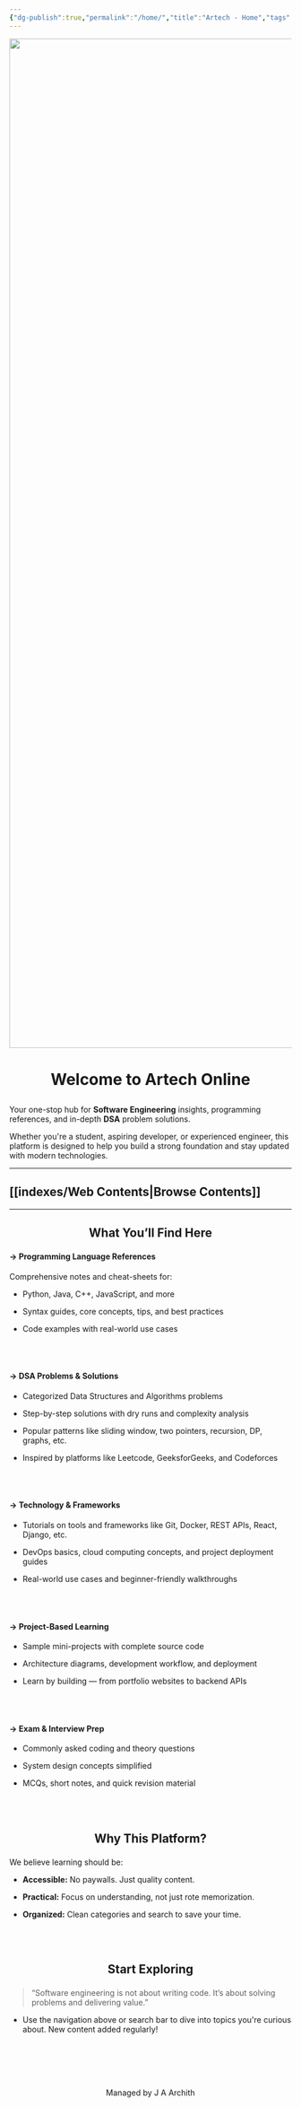 ```yaml
---
{"dg-publish":true,"permalink":"/home/","title":"Artech - Home","tags":["gardenEntry"],"dgEnableSearch":true}
---
```


<img src="assets/logo2.svg" style="display:block; margin:auto; height:45vh; width:auto">


<h1 align="center">

Welcome to Artech Online

</h1>

Your one-stop hub for **Software Engineering** insights, programming references, and in-depth **DSA** problem solutions.

Whether you're a student, aspiring developer, or experienced engineer, this platform is designed to help you build a strong foundation and stay updated with modern technologies.


---

## [[indexes/Web Contents\|Browse Contents]]


---
 <h2 align="center">
 
 What You’ll Find Here

</h2>

#### -> **Programming Language References**

Comprehensive notes and cheat-sheets for:

- Python, Java, C++, JavaScript, and more
    
- Syntax guides, core concepts, tips, and best practices
    
- Code examples with real-world use cases

<br><br>

#### -> **DSA Problems & Solutions**

- Categorized Data Structures and Algorithms problems
    
- Step-by-step solutions with dry runs and complexity analysis
    
- Popular patterns like sliding window, two pointers, recursion, DP, graphs, etc.
    
- Inspired by platforms like Leetcode, GeeksforGeeks, and Codeforces

<br><br>

#### -> **Technology & Frameworks**

- Tutorials on tools and frameworks like Git, Docker, REST APIs, React, Django, etc.
    
- DevOps basics, cloud computing concepts, and project deployment guides
    
- Real-world use cases and beginner-friendly walkthroughs

<br><br>


#### -> **Project-Based Learning**

- Sample mini-projects with complete source code
    
- Architecture diagrams, development workflow, and deployment
    
- Learn by building — from portfolio websites to backend APIs

<br><br>

#### -> **Exam & Interview Prep**

- Commonly asked coding and theory questions
    
- System design concepts simplified
    
- MCQs, short notes, and quick revision material


<br><br>


<h2 align="center">

Why This Platform?

</h2>

We believe learning should be:

- **Accessible:** No paywalls. Just quality content.
    
- **Practical:** Focus on understanding, not just rote memorization.
    
- **Organized:** Clean categories and search to save your time.

<br><br>
<h2 align="center">

Start Exploring

</h2>

> “Software engineering is not about writing code. It’s about solving problems and delivering value.”

- Use the navigation above or search bar to dive into topics you're curious about. New content added regularly!

<br><br><br><br>
<center>
Managed by J A Archith
</center>


